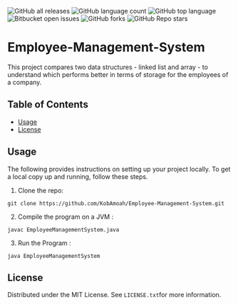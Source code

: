![GitHub all releases](https://img.shields.io/github/downloads/KobAmoah/Employee-Management-System/total)
![GitHub language count](https://img.shields.io/github/languages/count/KobAmoah/Employee-Management-System) 
![GitHub top language](https://img.shields.io/github/languages/top/KobAmoah/Employee-Management-System?color=yellow) 
![Bitbucket open issues](https://img.shields.io/bitbucket/issues/KobAmoah/Employee-Management-System)
![GitHub forks](https://img.shields.io/github/forks/KobAmoah/Employee-Management-System?style=social)
![GitHub Repo stars](https://img.shields.io/github/stars/KobAmoah/Employee-Management-System?style=social)

# Employee-Management-System
This project compares two data structures - linked list and array - to understand which performs better in terms of storage for the employees of a company.

## Table of Contents
- [Usage](#usage)
- [License](#license)

## Usage

The following provides instructions on setting up your project locally. To get a local copy up and running, follow these steps.
1. Clone the repo:

````git clone https://github.com/KobAmoah/Employee-Management-System.git````

2. Compile the program on a JVM :

````javac EmployeeManagementSystem.java````

3. Run the Program :

````java EmployeeManagementSystem````

## License
Distributed under the MIT License. See ````LICENSE.txt````for more information.

